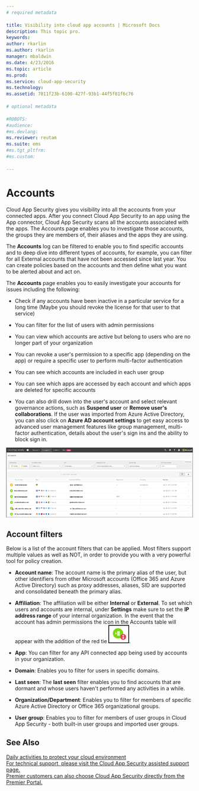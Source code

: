 ```yaml
---
# required metadata

title: Visibility into cloud app accounts | Microsoft Docs
description: This topic pro.
keywords:
author: rkarlin
ms.author: rkarlin
manager: mbaldwin
ms.date: 4/23/2016
ms.topic: article
ms.prod:
ms.service: cloud-app-security
ms.technology:
ms.assetid: 7811f23b-6100-427f-93b1-44f5f81f6c76

# optional metadata

#ROBOTS:
#audience:
#ms.devlang:
ms.reviewer: reutam
ms.suite: ems
#ms.tgt_pltfrm:
#ms.custom:

---
```

# Accounts
Cloud App Security gives you visibility into all the accounts from your connected apps. After you connect Cloud App Security to an app using the App connector, Cloud App Security scans all the accounts associated with the apps. The Accounts page enables you to investigate those accounts, the groups they are members of, their aliases and the apps they are using. 


The **Accounts** log can be filtered to enable you to find specific accounts and to deep dive into different types of accounts, for example, you can filter for all External accounts that have not been accessed since last year. You can create policies based on the accounts and then define what you want to be alerted about and act on. 

The **Accounts** page enables you to easily investigate your accounts for issues including the following:  

-   Check if any accounts have been inactive in a particular service for a long time (Maybe you should revoke the license for that user to that service)  
-   You can filter for the list of users with admin permissions  

-   You can view which accounts are active but belong to users who are no longer part of your organization  

-   You can revoke a user's permission to a specific app (depending on the app) or require a specific user to perform multi-factor authentication
    
-   You can see which accounts are included in each user group  

-   You can see which apps are accessed by each account and which apps are deleted for specific accounts
    
-   You can also drill down into the user's account and select relevant governance actions, such as **Suspend user** or **Remove user's collaborations**. If the user was imported from Azure Active Directory, you can also click on **Azure AD account settings** to get easy access to advanced user management features like group management, multi-factor authentication, details about the user's sign ins and the ability to block sign in.

![accounts screen](./media/accounts-page.png)

## Account filters
Below is a list of the account filters that can be applied. Most filters support multiple values as well as NOT, in order to provide you with a very powerful tool for policy creation.  
  
- **Account name**: The account name is the primary alias of the user, but other identifiers from other Microsoft accounts (Office 365 and Azure Active Directory) such as proxy addresses, aliases, SID are supported and consolidated beneath the primary alias.

- **Affiliation**: The affiliation will be either **Internal** or **External**. To set which users and accounts are internal, under **Settings** make sure to set the **IP address range** of your internal organization. In the event that the account has admin permissions the icon in the Accounts table will appear with the addition of the red tie ![accounts admin icon](./media/accounts-admin-icon.png).

- **App**: You can filter for any API connected app being used by accounts in your organization.

- **Domain**: Enables you to filter for users in specific domains.

- **Last seen**: The **last seen** filter enables you to find accounts that are dormant and whose users haven't performed any activities in a while.

- **Organization/Department**: Enables you to filter for members of specific Azure Active Directory or Office 365 organizational groups.

- **User group**: Enables you to filter for members of user groups in Cloud App Security - both built-in user groups and imported user groups.


## See Also  
[Daily activities to protect your cloud environment](daily-activities-to-protect-your-cloud-environment.md)   
[For technical support, please visit the Cloud App Security assisted support page.](http://support.microsoft.com/oas/default.aspx?prid=16031)   
[Premier customers can also choose Cloud App Security directly from the Premier Portal.](https://premier.microsoft.com/)  
  
  